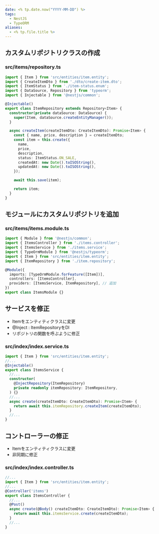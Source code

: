 ```yaml
---
date: <% tp.date.now("YYYY-MM-DD") %>
tags:
  - NestJS
  - TypeORM
aliases:
  - <% tp.file.title %>
---
```

## カスタムリポジトリクラスの作成

### src/items/repository.ts

```ts
import { Item } from 'src/entities/item.entity';
import { CreateItemDto } from './dto/create-item.dto';
import { ItemStatus } from './item-status.enum';
import { DataSource, Repository } from 'typeorm';
import { Injectable } from '@nestjs/common';

@Injectable()
export class ItemRepository extends Repository<Item> {
  constructor(private dataSource: DataSource) {
    super(Item, dataSource.createEntityManager());
  }

  async createItem(createItemDto: CreateItemDto): Promise<Item> {
    const { name, price, description } = createItemDto;
    const item = this.create({
      name,
      price,
      description,
      status: ItemStatus.ON_SALE,
      createdAt: new Date().toISOString(),
      updatedAt: new Date().toISOString(),
    });

    await this.save(item);

    return item;
  }
}
```

## モジュールにカスタムリポジトリを追加

### src/items/items.module.ts

```ts
import { Module } from '@nestjs/common';
import { ItemsController } from './items.controller';
import { ItemsService } from './items.service';
import { TypeOrmModule } from '@nestjs/typeorm';
import { Item } from 'src/entities/item.entity';
import { ItemRepository } from './item.repository';

@Module({
  imports: [TypeOrmModule.forFeature([Item])],
  controllers: [ItemsController],
  providers: [ItemsService, ItemRepository], // 追加
})
export class ItemsModule {}
```

## サービスを修正

- Itemをエンティティクラスに変更
- @Inject : ItemRepositoryをDI
- リポジトリの関数を呼ぶように修正 

### src/index/index.service.ts

```ts
import { Item } from 'src/entities/item.entity';
//...
@Injectable()
export class ItemsService {
  //...
  constructor(
    @InjectRepository(ItemRepository)
    private readonly itemRepository: ItemRepository,
  ) {}
  //...
  async create(createItemDto: CreateItemDto): Promise<Item> {
    return await this.itemRepository.createItem(createItemDto);
  }
  //...
}
```

## コントローラーの修正

- Itemをエンティティクラスに変更
- 非同期に修正

### src/index/index.controller.ts

```ts
//...
import { Item } from 'src/entities/item.entity';
//...
@Controller('items')
export class ItemsController {
  //...
  @Post()
  async create(@Body() createItemDto: CreateItemDto): Promise<Item> {
    return await this.itemsService.create(createItemDto);
  }
  //...
}
```